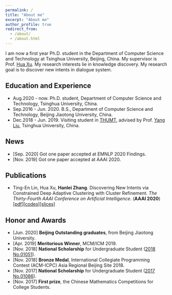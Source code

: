 ```yaml
---
permalink: /
title: "About me"
excerpt: "About me"
author_profile: true
redirect_from: 
  - /about/
  - /about.html
---
```


I am now a first year Ph.D. student in the Department of Computer Science and Technology at Tsinghua University, Beijing, China. My supervisor is Prof. [Hua Xu](http://www.csai.tsinghua.edu.cn/iar/members/xuhua.htm). My research interests lie in knowledge discovery. My research goal is to discover new intents in dialogue system.

## Education and Experience
* Aug.2020 - now. Ph.D. student, Department of Computer Science and Technology, Tsinghua University, China.
* Sep.2016 - Jun. 2020. B.S., Department of Computer Science and Technology, Beijing Jiaotong University, China.
* Dec.2018 - Jun. 2019. Visiting student in [THUMT](https://github.com/THUNLP-MT), advised by Prof. [Yang Liu](http://nlp.csai.tsinghua.edu.cn/~ly/), Tsinghua University, China.

## News
* [Sep. 2020] Got one paper accepted at EMNLP 2020 Findings.
* [Nov. 2019] Got one paper accepted at AAAI 2020.


## Publications

* Ting-En Lin, Hua Xu, <strong>Hanlei Zhang</strong>. Discovering New Intents via Constrained Deep Adaptive Clustering with Cluster Refinement. <i>The Thirty-Fourth AAAI Conference on Artificial Intelligence</i>. (<strong>AAAI 2020</strong>) [[pdf]](/files/AAAI20-CDAC+/CDAC+.pdf)[[codes]](https://github.com/thuiar/CDAC-plus)[[slices]](/files/AAAI20-CDAC+/slices.pdf)

## Honor and Awards
* [Jun. 2020] <strong>Beijing Outstanding graduates</strong>, from Beijing Jiaotong University.
* [Apr. 2019] <strong>Meritorious Winner</strong>, MCM/ICM 2019.
* [Nov. 2018] <strong>National Scholarship</strong> for Undergraduate Student ([2018 No.01051](http://www.moe.gov.cn/srcsite/A05/s7505/201811/t20181114_354826.html)).
* [Nov. 2018] <strong>Bronze Medal</strong>, International Collegiate Programming Contest (ACM-ICPC) Asia Regional Beijing Site 2018.
* [Nov. 2017] <strong>National Scholarship</strong> for Undergraduate Student ([2017 No.01086](http://www.moe.gov.cn/srcsite/A05/s7505/201711/t20171108_318697.html)).
* [Nov. 2017] <strong>First prize</strong>, the Chinese Mathematics Competitions for College Students.
